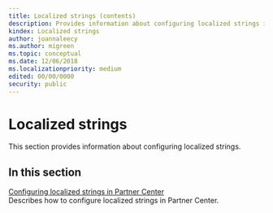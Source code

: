 ```yaml
---
title: Localized strings (contents)
description: Provides information about configuring localized strings in all the languages that are associated with a game.
kindex: Localized strings
author: joannaleecy
ms.author: migreen
ms.topic: conceptual
ms.date: 12/06/2018
ms.localizationpriority: medium
edited: 00/00/0000
security: public
---
```


# Localized strings

This section provides information about configuring localized strings.

## In this section  
  
[Configuring localized strings in Partner Center](live-localized-strings-config.md)  
Describes how to configure localized strings in Partner Center.  
  
